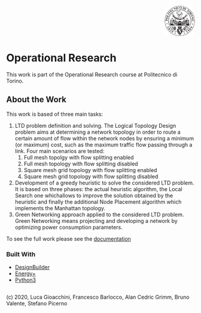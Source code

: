 <p align="right">
<img src="fig/polito.png" alt="Logo" width="80" height="80">
</p>

# Operational Research
This work is part of the Operational Research course at Politecnico di Torino.  

<!-- ABSTRACT -->
## About the Work
This work is based of three main tasks:
1. LTD problem definition and solving. The Logical Topology Design problem aims at determining a network topology in order to route a certain amount of flow within the network nodes by ensuring a minimum (or maximum) cost, such as the maximum traffic flow passing through a link. Four main scenarios are tested:
    1. Full mesh topolgy with flow splitting enabled
    2. Full mesh topology with flow splitting disabled
    3. Square mesh grid topology with flow splitting enabled
    4. Square mesh grid topology with flow splitting disabled
2. Development of a greedy heuristic to solve the considered LTD problem. It is based on three phases: the actual heuristic algorithm, the Local Search one whichallows to improve the solution obtained by the heuristic and finally the additional Node Placement algorithm which implements the Manhattan topology.
3. Green Networking approach applied to the considered LTD problem. Green Networking means projecting and developing a network by optimizing power consumption parameters.  

To see the full work please see the [documentation](https://github.com/lucagioacchini/ict4BuildingDesign/tree/master/docs/or.pdf)

### Built With
* [DesignBuilder](http://designbuilderitalia.it/)
* [Energy+](https://energyplus.net/)
* [Python3](https://www.python.org/download/releases/3.0/)


## 
(c) 2020, Luca Gioacchini, Francesco Barlocco, Alan Cedric Grimm, Bruno Valente, Stefano Picerno
